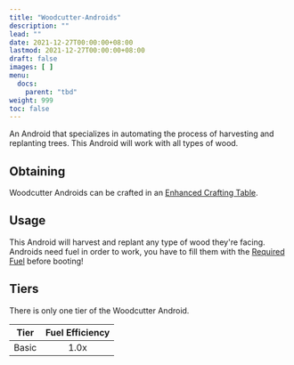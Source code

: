 ```yaml
---
title: "Woodcutter-Androids"
description: ""
lead: ""
date: 2021-12-27T00:00:00+08:00
lastmod: 2021-12-27T00:00:00+08:00
draft: false
images: [ ]
menu:
  docs:
    parent: "tbd"
weight: 999
toc: false
---
```


An Android that specializes in automating the process of harvesting and replanting trees. This Android will work with all types of wood.

## Obtaining

Woodcutter Androids can be crafted in an [Enhanced Crafting Table](/docs/slimefun/enhanced-crafting-table).

## Usage

This Android will harvest and replant any type of wood they're facing.  
Androids need fuel in order to work, you have to fill them with the [Required Fuel](/docs/slimefun/normal-androids#power-source) before booting!

## Tiers

There is only one tier of the Woodcutter Android.

| Tier  | Fuel Efficiency |
| ----- |:---------------:|
| Basic |      1.0x       |
